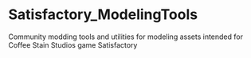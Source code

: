 # Satisfactory_ModelingTools
Community modding tools and utilities for modeling assets intended for Coffee Stain Studios game Satisfactory
